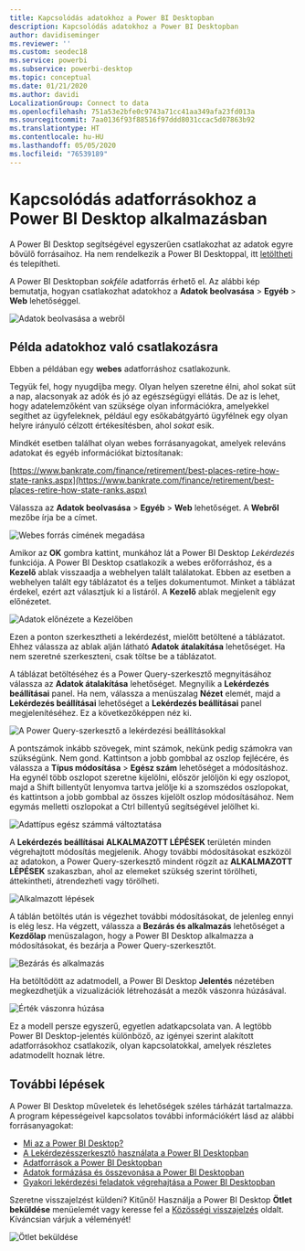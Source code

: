 ```yaml
---
title: Kapcsolódás adatokhoz a Power BI Desktopban
description: Kapcsolódás adatokhoz a Power BI Desktopban
author: davidiseminger
ms.reviewer: ''
ms.custom: seodec18
ms.service: powerbi
ms.subservice: powerbi-desktop
ms.topic: conceptual
ms.date: 01/21/2020
ms.author: davidi
LocalizationGroup: Connect to data
ms.openlocfilehash: 751a53e2bfe0c9743a71cc41aa349afa23fd013a
ms.sourcegitcommit: 7aa0136f93f88516f97ddd8031ccac5d07863b92
ms.translationtype: HT
ms.contentlocale: hu-HU
ms.lasthandoff: 05/05/2020
ms.locfileid: "76539189"
---
```

# <a name="connect-to-data-sources-in-power-bi-desktop"></a>Kapcsolódás adatforrásokhoz a Power BI Desktop alkalmazásban

A Power BI Desktop segítségével egyszerűen csatlakozhat az adatok egyre bővülő forrásaihoz. Ha nem rendelkezik a Power BI Desktoppal, itt [letöltheti](https://go.microsoft.com/fwlink/?LinkID=521662) és telepítheti.

A Power BI Desktopban *sokféle* adatforrás érhető el. Az alábbi kép bemutatja, hogyan csatlakozhat adatokhoz a **Adatok beolvasása** > **Egyéb** > **Web** lehetőséggel.

![Adatok beolvasása a webről](media/desktop-connect-to-data/get-data-from-the-web.png)

## <a name="example-of-connecting-to-data"></a>Példa adatokhoz való csatlakozásra

Ebben a példában egy **webes** adatforráshoz csatlakozunk.

Tegyük fel, hogy nyugdíjba megy. Olyan helyen szeretne élni, ahol sokat süt a nap, alacsonyak az adók és jó az egészségügyi ellátás. De az is lehet, hogy adatelemzőként van szüksége olyan információkra, amelyekkel segíthet az ügyfeleknek, például egy esőkabátgyártó ügyfélnek egy olyan helyre irányuló célzott értékesítésben, ahol *sokat* esik.

Mindkét esetben találhat olyan webes forrásanyagokat, amelyek releváns adatokat és egyéb információkat biztosítanak:

[https://www.bankrate.com/finance/retirement/best-places-retire-how-state-ranks.aspx](https://www.bankrate.com/finance/retirement/best-places-retire-how-state-ranks.aspx)

Válassza az **Adatok beolvasása** > **Egyéb** > **Web** lehetőséget. A **Webről** mezőbe írja be a címet.

![Webes forrás címének megadása](media/desktop-connect-to-data/connecttodata_3.png)

Amikor az **OK** gombra kattint, munkához lát a Power BI Desktop *Lekérdezés* funkciója. A Power BI Desktop csatlakozik a webes erőforráshoz, és a **Kezelő** ablak visszaadja a webhelyen talált találatokat. Ebben az esetben a webhelyen talált egy táblázatot és a teljes dokumentumot. Minket a táblázat érdekel, ezért azt választjuk ki a listáról. A **Kezelő** ablak megjelenít egy előnézetet.

![Adatok előnézete a Kezelőben](media/desktop-connect-to-data/datasources_fromnavigatordialog.png)

Ezen a ponton szerkesztheti a lekérdezést, mielőtt betöltené a táblázatot. Ehhez válassza az ablak alján látható **Adatok átalakítása** lehetőséget. Ha nem szeretné szerkeszteni, csak töltse be a táblázatot.

A táblázat betöltéséhez és a Power Query-szerkesztő megnyitásához válassza az **Adatok átalakítása** lehetőséget. Megnyílik a **Lekérdezés beállításai** panel. Ha nem, válassza a menüszalag **Nézet** elemét, majd a **Lekérdezés beállításai** lehetőséget a **Lekérdezés beállításai** panel megjelenítéséhez. Ez a következőképpen néz ki.

![A Power Query-szerkesztő a lekérdezési beállításokkal](media/desktop-connect-to-data/designer_gsg_editquery.png)

A pontszámok inkább szövegek, mint számok, nekünk pedig számokra van szükségünk. Nem gond. Kattintson a jobb gombbal az oszlop fejlécére, és válassza a **Típus módosítása** >  **Egész szám** lehetőséget a módosításhoz. Ha egynél több oszlopot szeretne kijelölni, először jelöljön ki egy oszlopot, majd a Shift billentyűt lenyomva tartva jelölje ki a szomszédos oszlopokat, és kattintson a jobb gombbal az összes kijelölt oszlop módosításához. Nem egymás melletti oszlopokat a Ctrl billentyű segítségével jelölhet ki.

![Adattípus egész számmá változtatása](media/desktop-connect-to-data/designer_gsg_changedatatype.png)

A **Lekérdezés beállításai** **ALKALMAZOTT LÉPÉSEK** területén minden végrehajtott módosítás megjelenik. Ahogy további módosításokat eszközöl az adatokon, a Power Query-szerkesztő mindent rögzít az **ALKALMAZOTT LÉPÉSEK** szakaszban, ahol az elemeket szükség szerint törölheti, áttekintheti, átrendezheti vagy törölheti.

![Alkalmazott lépések](media/desktop-connect-to-data/designer_gsg_appliedsteps_changedtype.png)

A táblán betöltés után is végezhet további módosításokat, de jelenleg ennyi is elég lesz. Ha végzett, válassza a **Bezárás és alkalmazás** lehetőséget a **Kezdőlap** menüszalagon, hogy a Power BI Desktop alkalmazza a módosításokat, és bezárja a Power Query-szerkesztőt.

![Bezárás és alkalmazás](media/desktop-connect-to-data/connecttodata_closenload.png)

Ha betöltődött az adatmodell, a Power BI Desktop **Jelentés** nézetében megkezdhetjük a vizualizációk létrehozását a mezők vászonra húzásával.

![Érték vászonra húzása](media/desktop-connect-to-data/connecttodata_dragontoreportview.png)

Ez a modell persze egyszerű, egyetlen adatkapcsolata van. A legtöbb Power BI Desktop-jelentés különböző, az igényei szerint alakított adatforrásokhoz csatlakozik, olyan kapcsolatokkal, amelyek részletes adatmodellt hoznak létre.

## <a name="next-steps"></a>További lépések
A Power BI Desktop műveletek és lehetőségek széles tárházát tartalmazza. A program képességeivel kapcsolatos további információkért lásd az alábbi forrásanyagokat:

* [Mi az a Power BI Desktop?](desktop-what-is-desktop.md)
* [A Lekérdezésszerkesztő használata a Power BI Desktopban](desktop-query-overview.md)
* [Adatforrások a Power BI Desktopban](desktop-data-sources.md)
* [Adatok formázása és összevonása a Power BI Desktopban](desktop-shape-and-combine-data.md)
* [Gyakori lekérdezési feladatok végrehajtása a Power BI Desktopban](desktop-common-query-tasks.md)   

Szeretne visszajelzést küldeni? Kitűnő! Használja a Power BI Desktop **Ötlet beküldése** menüelemét vagy keresse fel a [Közösségi visszajelzés](https://community.powerbi.com/t5/Community-Feedback/bd-p/community-feedback) oldalt. Kíváncsian várjuk a véleményét!

![Ötlet beküldése](media/desktop-connect-to-data/sendfeedback.png)


